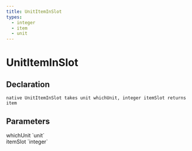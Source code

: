 ```yaml
---
title: UnitItemInSlot
types:
  - integer
  - item
  - unit
---
```


# UnitItemInSlot

## Declaration

```
native UnitItemInSlot takes unit whichUnit, integer itemSlot returns item
```

## Parameters
<dl>
  <dt>whichUnit `unit`</dt>
  <dd></dd>

  <dt>itemSlot `integer`</dt>
  <dd></dd>
</dl>